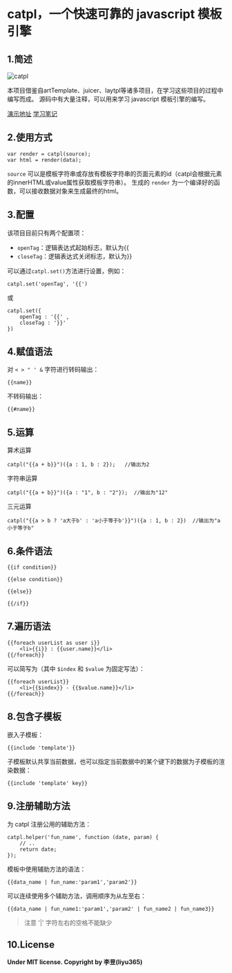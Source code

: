 # catpl，一个快速可靠的 javascript 模板引擎

## 1.简述

![catpl](https://liyu365.github.io/catpl/catpl.png)

本项目借鉴自artTemplate、juicer、laytpl等诸多项目，在学习这些项目的过程中编写而成。
源码中有大量注释，可以用来学习 javascript 模板引擎的编写。

[演示地址](https://liyu365.github.io/catpl/demo/)
[学习笔记](https://segmentfault.com/a/1190000007498585)

## 2.使用方式

```
var render = catpl(source);
var html = render(data);
```

`source` 可以是模板字符串或存放有模板字符串的页面元素的id（catpl会根据元素的innerHTML或value属性获取模板字符串）。
生成的 `render` 为一个编译好的函数，可以接收数据对象来生成最终的html。

## 3.配置

该项目目前只有两个配置项：

* `openTag`：逻辑表达式起始标志，默认为{{
* `closeTag`：逻辑表达式关闭标志，默认为}}

可以通过``catpl.set()``方法进行设置，例如：

```
catpl.set('openTag', '{{')
```

或

```
catpl.set({
    openTag : '{{' ,
    closeTag : '}}'
})
```

## 4.赋值语法

对 `< > " ' &` 字符进行转码输出：

```
{{name}}
```

不转码输出：

```
{{#name}}
```

## 5.运算

算术运算

```
catpl("{{a + b}}")({a : 1, b : 2});   //输出为2
```

字符串运算

```
catpl("{{a + b}}")({a : "1", b : "2"});  //输出为"12"
```

三元运算

```
catpl("{{a > b ? 'a大于b' : 'a小于等于b'}}")({a : 1, b : 2})  //输出为"a小于等于b"
```

## 6.条件语法

```
{{if condition}}
    
{{else condition}}
    
{{else}}
    
{{/if}}
```

## 7.遍历语法

```
{{foreach userList as user i}}
    <li>{{i}} : {{user.name}}</li>
{{/foreach}}
```

可以简写为（其中 `$index` 和 `$value` 为固定写法）：

```
{{foreach userList}}
    <li>{{$index}} - {{$value.name}}</li>
{{/foreach}}
```

## 8.包含子模板

嵌入子模板：

```
{{include 'template'}}
```

子模板默认共享当前数据，也可以指定当前数据中的某个键下的数据为子模板的渲染数据：

```
{{include 'template' key}}
```

## 9.注册辅助方法

为 catpl 注册公用的辅助方法：

```
catpl.helper('fun_name', function (date, param) {
    // ..
    return date;
});
```

模板中使用辅助方法的语法：

```
{{data_name | fun_name:'param1','param2'}}
```

可以连续使用多个辅助方法，调用顺序为从左至右：

```
{{data_name | fun_name1:'param1','param2' | fun_name2 | fun_name3}}
```

> 注意 '|' 字符左右的空格不能缺少

## 10.License

**Under MIT license. Copyright by 李昱(liyu365)**